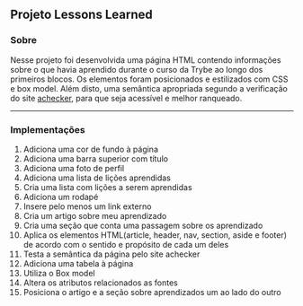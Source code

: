 ## Projeto Lessons Learned

### Sobre

Nesse projeto foi desenvolvida uma página HTML contendo informações sobre o que havia aprendido durante o curso da Trybe ao longo dos primeiros blocos. Os elementos foram posicionados e estilizados com CSS e box model. Além disto, uma semântica apropriada segundo a verificação do site [achecker](https://achecker.ca/checker/index.php), para que seja acessível e melhor ranqueado.

---

### Implementações

  1. Adiciona uma cor de fundo à página
  2. Adiciona uma barra superior com título
  3. Adiciona uma foto de perfil
  4. Adiciona uma lista de lições aprendidas
  5. Cria uma lista com lições a serem aprendidas
  6. Adiciona um rodapé
  7. Insere pelo menos um link externo
  8. Cria um artigo sobre meu aprendizado
  9. Cria uma seção que conta uma passagem sobre os aprendizado
  10. Aplica os elementos HTML(article, header, nav, section, aside e footer) de acordo com o sentido e propósito de cada um deles
  11. Testa a semântica da página pelo site achecker
  12. Adiciona uma tabela à página
  13. Utiliza o Box model
  14. Altera os atributos relacionados as fontes
  15. Posiciona o artigo e a seção sobre aprendizados um ao lado do outro
